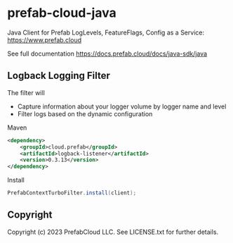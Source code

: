 # prefab-cloud-java
Java Client for Prefab LogLevels, FeatureFlags, Config as a Service: https://www.prefab.cloud

See full documentation https://docs.prefab.cloud/docs/java-sdk/java

## Logback Logging Filter

The filter will 
* Capture information about your logger volume by logger name and level
* Filter logs based on the dynamic configuration


Maven
```xml
<dependency>
    <groupId>cloud.prefab</groupId>
    <artifactId>logback-listener</artifactId>
    <version>0.3.13</version>
</dependency>
```

Install
```java
PrefabContextTurboFilter.install(client);
```

## Copyright

Copyright (c) 2023 PrefabCloud LLC. See LICENSE.txt for further details.
